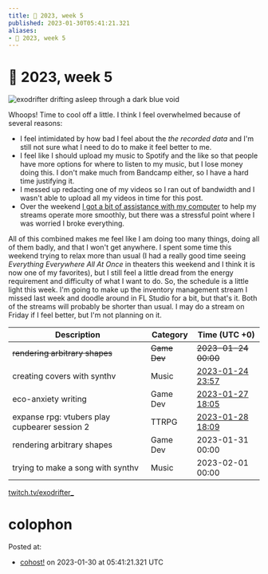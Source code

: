 ```yaml
---
title: 📅 2023, week 5
published: 2023-01-30T05:41:21.321
aliases:
- 📅 2023, week 5
---
```


# 📅 2023, week 5

![exodrifter drifting asleep through a dark blue void](20230130-banner5.png)

Whoops! Time to cool off a little. I think I feel overwhelmed because of several reasons:

- I feel intimidated by how bad I feel about the _the recorded data_ and I'm still not sure what I need to do to make it feel better to me.
- I feel like I should upload my music to Spotify and the like so that people have more options for where to listen to my music, but I lose money doing this. I don't make much from Bandcamp either, so I have a hard time justifying it.
- I messed up redacting one of my videos so I ran out of bandwidth and I wasn't able to upload all my videos in time for this post.
- Over the weekend [I got a bit of assistance with my computer](https://cohost.org/exodrifter/post/926454-hardware-terrifies-m) to help my streams operate more smoothly, but there was a stressful point where I was worried I broke everything.

All of this combined makes me feel like I am doing too many things, doing all of them badly, and that I won't get anywhere. I spent some time this weekend trying to relax more than usual (I had a really good time seeing _Everything Everywhere All At Once_ in theaters this weekend and I think it is now one of my favorites), but I still feel a little dread from the energy requirement and difficulty of what I want to do. So, the schedule is a little light this week. I'm going to make up the inventory management stream I missed last week and doodle around in FL Studio for a bit, but that's it. Both of the streams will probably be shorter than usual. I may do a stream on Friday if I feel better, but I'm not planning on it.

|Description|Category|Time (UTC +0)|
|---|---|---|
|~~rendering arbitrary shapes~~|~~Game Dev~~|~~2023-01-24 00:00~~|
|creating covers with synthv|Music|[2023-01-24 23:57](https://vods.exodrifter.space/2023/01/24/2357)|
|eco-anxiety writing|Game Dev|[2023-01-27 18:05](https://vods.exodrifter.space/2023/01/27/1805)|
|expanse rpg: vtubers play cupbearer session 2|TTRPG|[2023-01-28 18:09](https://vods.exodrifter.space/2023/01/28/1809)|
|rendering arbitrary shapes|Game Dev|2023-01-31 00:00|
|trying to make a song with synthv|Music|2023-02-01 00:00|

[twitch.tv/exodrifter_](https://twitch.tv/exodrifter_)

# colophon

Posted at:
- [cohost!](https://cohost.org/exodrifter/post/931476-2023-week-5) on 2023-01-30 at 05:41:21.321 UTC
